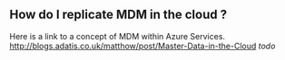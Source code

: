 ## How do I replicate MDM in the cloud ? 

Here is a link to a concept of MDM within Azure Services.
http://blogs.adatis.co.uk/matthow/post/Master-Data-in-the-Cloud *todo*
